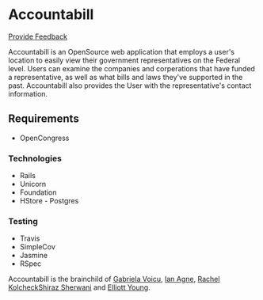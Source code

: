 # Accountabill

[Provide Feedback](http://goo.gl/forms/SZ5EQcqXCv)

Accountabill is an OpenSource web application that employs a user's location to easily view their government representatives on the Federal level. Users can examine the companies and corperations that have funded a representative, as well as what bills and laws they've supported in the past. Accountabill also provides the User with the representative's contact information.


## Requirements
- OpenCongress



### Technologies
- Rails
- Unicorn
- Foundation
- HStore - Postgres

### Testing
- Travis
- SimpleCov
- Jasmine
- RSpec


Accountabill is the brainchild of [Gabriela Voicu](https://github.com/gabivoicu), [Ian Agne](https://github.com/ianagne), [Rachel Kolcheck](https://github.com/rkolcheck)[Shiraz Sherwani](https://github.com/PacoGuy) and [Elliott Young](https://github.com/ElliottAYoung). 
